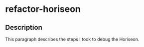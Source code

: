 # refactor-horiseon

## Description

This paragraph describes the steps I took to debug the Horiseon. 